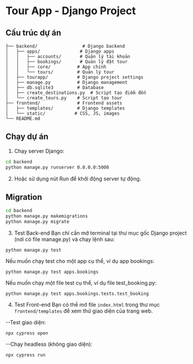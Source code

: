 
# Tour App - Django Project

## Cấu trúc dự án

```
├── backend/                 # Django backend
│   ├── apps/               # Django apps
│   │   ├── accounts/       # Quản lý tài khoản
│   │   ├── bookings/       # Quản lý đặt tour
│   │   ├── core/          # App chính
│   │   └── tours/         # Quản lý tour
│   ├── tourapp/           # Django project settings
│   ├── manage.py          # Django management
│   ├── db.sqlite3         # Database
│   ├── create_destinations.py  # Script tạo điểm đến
│   └── create_tours.py    # Script tạo tour
├── frontend/              # Frontend assets
│   ├── templates/         # Django templates
│   └── static/           # CSS, JS, images
└── README.md

```

## Chạy dự án

1. Chạy server Django:
```bash
cd backend
python manage.py runserver 0.0.0.0:5000
```

2. Hoặc sử dụng nút Run để khởi động server tự động.

## Migration

```bash
cd backend
python manage.py makemigrations
python manage.py migrate
```

3. Test Back-end
Bạn chỉ cần mở terminal tại thư mục gốc Django project (nơi có file manage.py) và chạy lệnh sau:

```
python manage.py test
```

Nếu muốn chạy test cho một app cụ thể, ví dụ app bookings:
```
python manage.py test apps.bookings
```
Nếu muốn chạy một file test cụ thể, ví dụ file test_booking.py:
```
python manage.py test apps.bookings.tests.test_booking
```

4. Test Front-end
Bạn có thể mở file `index.html` trong thư mục `frontend/templates` để xem thử giao
diện của trang web.

--Test giao diện:
```
npx cypress open
```

--Chạy headless (không giao diện):
```
npx cypress run
```
